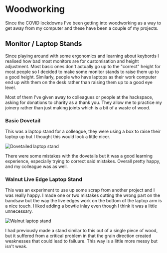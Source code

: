 # Woodworking

Since the COVID lockdowns I've been getting into woodworking as a way to get away from my computer and these have been a couple of my projects.

## Monitor / Laptop Stands

Since playing around with some ergonomics and learning about keybords I realised how bad most monitors are for customisation and height adjustment. Most basic ones don't actually go up to the "correct" height for most people so I decided to make some monitor stands to raise them up to a good height. Similarly, people who have laptops as their work computer end up with them on the desk rather than raising them up to a good eye level.

Most of them I've given away to colleagues or people at the hackspace, asking for donations to charity as a thank you. They allow me to practice my joinery rather than just making joints which is a bit of a waste of wood.

### Basic Dovetail

This was a laptop stand for a colleague, they were using a box to raise their laptop up but I thought this would look a little nicer.

![Dovetailed laptop stand](./Woodworking/images/firstlaptopstand.png)

There were some mistakes with the dovetails but it was a good learning experience, especially trying to correct said mistakes. Overall pretty happy, and my colleague was as well.

### Walnut Live Edge Laptop Stand

This was an experiment to use up some scrap from another project and I was really happy. I made one or two mistakes cutting the wrong part on the bandsaw but the way the live edges work on the bottom of the laptop arm is a nice touch. I liked adding a bowtie inlay even though I think it was a little unnecessary.

![Walnut laptop stand](./Woodworking/images/walnutoffcutlaptopstand.png)

I had previously made a stand similar to this out of a single piece of wood, but it suffered from a critical problem in that the grain direction created weaknesses that could lead to failuure. This way is a little more messy but isn't weak.